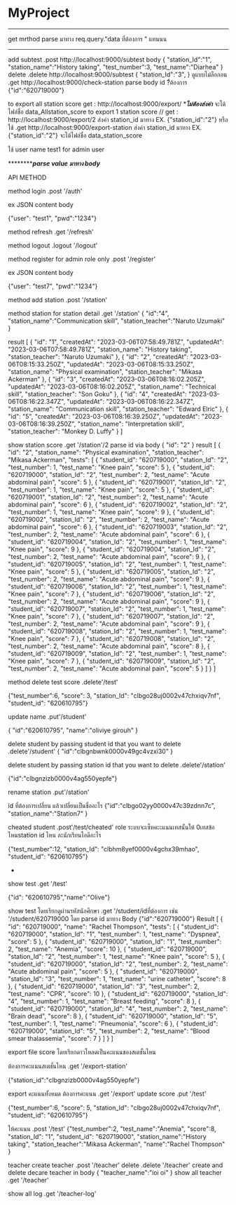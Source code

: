# MyProject
*********************************************************
get mrthod parse มาทาง req.query."data ที่ต้องการ " แทนนน
**********************************************************

add subtest 
.post http://localhost:9000/subtest
body {
  "station_Id":"1",
  "station_name":"History taking",
  "test_number":3,
  "test_name":"Diarhea"
}
delete .delete http://localhost:9000/subtest
{
    "station_Id":"3", 
}
ดูแบบไม่ล็อกอน
.get http://localhost:9000/check-station
parse body id ?ี่ต้องการ
{"id":"620719000"}


to export all station score
get : http://localhost:9000/export/  ****ไม่ต้องส่งค่า***
จะได้ไฟล์ชื่อ data_Allstation_score
to export 1 station  score //
get : http://localhost:9000/export/2
ส่งค่า station_id มาทาง <body>
 EX. {"station_id":"2"}
หรือใช้ .get http://localhost:9000/export-station
 ส่งค่า station_id มาทาง <body>
 EX. {"station_id":"2"} จะได้ไฟล์ชื่อ data_station_score
 
  
ใช้ user name test1 for admin user
  
  
  
 ***************parse value มาทาง body*******
 
 API METHOD
 
 
 method login .post '/auth'
 
 
ex JSON content body
 
{"user": "test1",
"pwd":"1234"}
 
 
method refresh .get '/refresh'
 
 
method logout .logout '/logout'
 
 
method register for admin role only .post '/register'
 
 
ex JSON content body
 
{"user": "test7",
"pwd":"1234"}

 method add station .post '/station'
 
method station for station detail .get '/station'
 {
  "id":"4",
  "station_name":"Communication skill",
  "station_teacher":"Naruto Uzumaki"
}
 
 
 result
 [
  {
    "id": "1",
    "createdAt": "2023-03-06T07:58:49.781Z",
    "updatedAt": "2023-03-06T07:58:49.781Z",
    "station_name": "History taking",
    "station_teacher": "Naruto Uzumaki"
  },
  {
    "id": "2",
    "createdAt": "2023-03-06T08:15:33.250Z",
    "updatedAt": "2023-03-06T08:15:33.250Z",
    "station_name": "Physical examination",
    "station_teacher": "Mikasa Ackerman"
  },
  {
    "id": "3",
    "createdAt": "2023-03-06T08:16:02.205Z",
    "updatedAt": "2023-03-06T08:16:02.205Z",
    "station_name": "Technical skill",
    "station_teacher": "Son Goku"
  },
  {
    "id": "4",
    "createdAt": "2023-03-06T08:16:22.347Z",
    "updatedAt": "2023-03-06T08:16:22.347Z",
    "station_name": "Communication skill",
    "station_teacher": "Edward Elric"
  },
  {
    "id": "5",
    "createdAt": "2023-03-06T08:16:39.250Z",
    "updatedAt": "2023-03-06T08:16:39.250Z",
    "station_name": "Interpretation skill",
    "station_teacher": "Monkey D. Luffy"
  }
]

 show station score .get '/station'/2
 parse id via body
 {
  "id": "2"
}
 result
 [
  {
    "id": "2",
    "station_name": "Physical examination",
    "station_teacher": "Mikasa Ackerman",
    "tests": [
      {
        "student_id": "620719000",
        "station_Id": "2",
        "test_number": 1,
        "test_name": "Knee pain",
        "score": 5
      },
      {
        "student_id": "620719000",
        "station_Id": "2",
        "test_number": 2,
        "test_name": "Acute abdominal pain",
        "score": 5
      },
      {
        "student_id": "620719001",
        "station_Id": "2",
        "test_number": 1,
        "test_name": "Knee pain",
        "score": 5
      },
      {
        "student_id": "620719001",
        "station_Id": "2",
        "test_number": 2,
        "test_name": "Acute abdominal pain",
        "score": 6
      },
      {
        "student_id": "620719002",
        "station_Id": "2",
        "test_number": 1,
        "test_name": "Knee pain",
        "score": 9
      },
      {
        "student_id": "620719002",
        "station_Id": "2",
        "test_number": 2,
        "test_name": "Acute abdominal pain",
        "score": 6
      },
      {
        "student_id": "620719003",
        "station_Id": "2",
        "test_number": 2,
        "test_name": "Acute abdominal pain",
        "score": 6
      },
      {
        "student_id": "620719004",
        "station_Id": "2",
        "test_number": 1,
        "test_name": "Knee pain",
        "score": 9
      },
      {
        "student_id": "620719004",
        "station_Id": "2",
        "test_number": 2,
        "test_name": "Acute abdominal pain",
        "score": 9
      },
      {
        "student_id": "620719005",
        "station_Id": "2",
        "test_number": 1,
        "test_name": "Knee pain",
        "score": 5
      },
      {
        "student_id": "620719005",
        "station_Id": "2",
        "test_number": 2,
        "test_name": "Acute abdominal pain",
        "score": 9
      },
      {
        "student_id": "620719006",
        "station_Id": "2",
        "test_number": 1,
        "test_name": "Knee pain",
        "score": 7
      },
      {
        "student_id": "620719006",
        "station_Id": "2",
        "test_number": 2,
        "test_name": "Acute abdominal pain",
        "score": 9
      },
      {
        "student_id": "620719007",
        "station_Id": "2",
        "test_number": 1,
        "test_name": "Knee pain",
        "score": 7
      },
      {
        "student_id": "620719007",
        "station_Id": "2",
        "test_number": 2,
        "test_name": "Acute abdominal pain",
        "score": 9
      },
      {
        "student_id": "620719008",
        "station_Id": "2",
        "test_number": 1,
        "test_name": "Knee pain",
        "score": 7
      },
      {
        "student_id": "620719008",
        "station_Id": "2",
        "test_number": 2,
        "test_name": "Acute abdominal pain",
        "score": 8
      },
      {
        "student_id": "620719009",
        "station_Id": "2",
        "test_number": 1,
        "test_name": "Knee pain",
        "score": 7
      },
      {
        "student_id": "620719009",
        "station_Id": "2",
        "test_number": 2,
        "test_name": "Acute abdominal pain",
        "score": 5
      }
    ]
  }
]
 
 
  
method delete test score .delete'/test'
  
{"test_number":6,
"score": 3,
"station_Id": "clbgo28uj0002v47chxiqv7nf",
"student_id": "620610795"} 

update name .put'/student'
  
{
  "id":"620610795",
  "name":"oliviye girouh"
}
  
delete student by passing student id that you want to delete .delete'/student'
{
  "id":"clbgnbwnk0000v49gc4vzxi30" 
}
  
delete student by passing station id that you want to delete .delete'/station'
  
{"id":"clbgnzizb0000v4ag550yepfe"}
  

rename station .put'/station'
  
id ที่ต้องการเปลี่ยน แล้วเปลี่ยนเป็นชื่ออะไร
{"id":"clbgo02yy0000v47c39zdnn7c",
  "station_name":"Station7"
}

cheated student .post'/test/cheated'
  role
ระบบจะเซ็ทคะะแนนเทสนั้นให้ 0เทสข้อไหนstation id ไหน ละนักเรียนไอดีอะไร
  
{"test_number":12,
"station_Id": "clbhm8yef0000v4gchx39mhao",
"student_id": "620610795"}

-

show test .get '/test'
  
{"id": "620610795","name":"Olive"}

show test โดยเรียกดูผ่านรหัสนักศึกษา .get '/student/idที่ต้องการ
เช่น '/student/620719000
 โดย parse id มาทาง Body
 {"id":"620719000"}
 Result 
 [
  {
    "id": "620719000",
    "name": "Rachel Thompson",
    "tests": [
      {
        "student_id": "620719000",
        "station_Id": "1",
        "test_number": 1,
        "test_name": "Dyspnea",
        "score": 5
      },
      {
        "student_id": "620719000",
        "station_Id": "1",
        "test_number": 2,
        "test_name": "Anemia",
        "score": 10
      },
      {
        "student_id": "620719000",
        "station_Id": "2",
        "test_number": 1,
        "test_name": "Knee pain",
        "score": 5
      },
      {
        "student_id": "620719000",
        "station_Id": "2",
        "test_number": 2,
        "test_name": "Acute abdominal pain",
        "score": 5
      },
      {
        "student_id": "620719000",
        "station_Id": "3",
        "test_number": 1,
        "test_name": "urine catheter",
        "score": 8
      },
      {
        "student_id": "620719000",
        "station_Id": "3",
        "test_number": 2,
        "test_name": "CPR",
        "score": 10
      },
      {
        "student_id": "620719000",
        "station_Id": "4",
        "test_number": 1,
        "test_name": "Breast feeding",
        "score": 8
      },
      {
        "student_id": "620719000",
        "station_Id": "4",
        "test_number": 2,
        "test_name": "Brain dead",
        "score": 8
      },
      {
        "student_id": "620719000",
        "station_Id": "5",
        "test_number": 1,
        "test_name": "Pneumonia",
        "score": 6
      },
      {
        "student_id": "620719000",
        "station_Id": "5",
        "test_number": 2,
        "test_name": "Blood smear thalassemia",
        "score": 7
      }
    ]
  }
]
 
 

export file score โดยเรียกดาวโหลดเป็นคะแนนของสเตชั้นไหน
  
ต้องการคะแนนสเตชั่นไหน .get '/export-station'
  
{"station_id":"clbgnzizb0000v4ag550yepfe"}

 export คะแนนทั้งหมด
 ต้องการคะแนน .get '/export'
update score .put '/test'
  
{"test_number":6,
"score": 5,
"station_Id": "clbgo28uj0002v47chxiqv7nf",
"student_id": "620610795"}


ให้คะแนน .post '/test'
{"test_number":2,
"test_name":"Anemia",
"score":8,
"station_Id": "1",
"student_id": "620719000",
"station_name":"History taking",
"station_teacher":"Mikasa Ackerman",
"name":"Rachel Thompson"
}

 
teacher 
 create teacher .post '/teacher'
 delete .delete '/teacher'
 create and delete decare teacher in body 
 {
"teacher_name":"ioi oi"
}
 show all teacher .get '/teacher' 
 
 
 show all log
 .get '/teacher-log'
 
 
